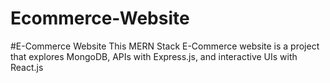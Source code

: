 # Ecommerce-Website
 #E-Commerce Website This MERN Stack E-Commerce website is a project that explores MongoDB, APIs with Express.js, and interactive UIs with React.js
